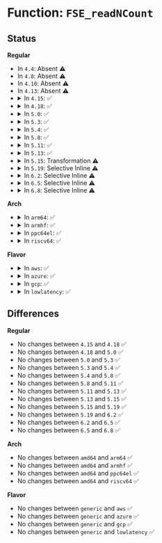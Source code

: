 # Function: <code>FSE_readNCount</code>

## Status
<b>Regular</b>
<ul>
<li>
In <code>4.4</code>: Absent ⚠️
</li>
<li>
In <code>4.8</code>: Absent ⚠️
</li>
<li>
In <code>4.10</code>: Absent ⚠️
</li>
<li>
In <code>4.13</code>: Absent ⚠️
</li>
<li>
<details>
<summary>In <code>4.15</code>: ✅</summary>

```c
size_t FSE_readNCount(short int *normalizedCounter, unsigned int *maxSVPtr, unsigned int *tableLogPtr, const void *headerBuffer, size_t hbSize);
```

**Collision:** Unique Global

**Inline:** No

**Transformation:** False

**Instances:**

```
In lib/zstd/entropy_common.c (ffffffff814b90b0)
Location: lib/zstd/entropy_common.c:59
Inline: False
Direct callers:
  - lib/zstd/decompress.c:ZSTD_loadEntropy
  - lib/zstd/decompress.c:ZSTD_loadEntropy
  - lib/zstd/decompress.c:ZSTD_loadEntropy
  - lib/zstd/decompress.c:ZSTD_decompressSequencesLong
  - lib/zstd/decompress.c:ZSTD_decompressSequencesLong
  - lib/zstd/decompress.c:ZSTD_decompressSequencesLong
  - lib/zstd/fse_decompress.c:FSE_decompress_wksp
```
**Symbols:**

```
ffffffff814b90b0-ffffffff814b932c: FSE_readNCount (STB_GLOBAL)
```
</details>
</li>
<li>
<details>
<summary>In <code>4.18</code>: ✅</summary>

```c
size_t FSE_readNCount(short int *normalizedCounter, unsigned int *maxSVPtr, unsigned int *tableLogPtr, const void *headerBuffer, size_t hbSize);
```

**Collision:** Unique Global

**Inline:** No

**Transformation:** False

**Instances:**

```
In lib/zstd/entropy_common.c (ffffffff814eb8c0)
Location: lib/zstd/entropy_common.c:59
Inline: False
Direct callers:
  - lib/zstd/decompress.c:ZSTD_loadEntropy
  - lib/zstd/decompress.c:ZSTD_loadEntropy
  - lib/zstd/decompress.c:ZSTD_loadEntropy
  - lib/zstd/decompress.c:ZSTD_decodeSeqHeaders
  - lib/zstd/decompress.c:ZSTD_decodeSeqHeaders
  - lib/zstd/decompress.c:ZSTD_decodeSeqHeaders
  - lib/zstd/fse_decompress.c:FSE_decompress_wksp
```
**Symbols:**

```
ffffffff814eb8c0-ffffffff814ebb78: FSE_readNCount (STB_GLOBAL)
```
</details>
</li>
<li>
<details>
<summary>In <code>5.0</code>: ✅</summary>

```c
size_t FSE_readNCount(short int *normalizedCounter, unsigned int *maxSVPtr, unsigned int *tableLogPtr, const void *headerBuffer, size_t hbSize);
```

**Collision:** Unique Global

**Inline:** No

**Transformation:** False

**Instances:**

```
In lib/zstd/entropy_common.c (ffffffff814ff610)
Location: lib/zstd/entropy_common.c:59
Inline: False
Direct callers:
  - lib/zstd/decompress.c:ZSTD_loadEntropy
  - lib/zstd/decompress.c:ZSTD_loadEntropy
  - lib/zstd/decompress.c:ZSTD_loadEntropy
  - lib/zstd/decompress.c:ZSTD_decodeSeqHeaders
  - lib/zstd/decompress.c:ZSTD_decodeSeqHeaders
  - lib/zstd/decompress.c:ZSTD_decodeSeqHeaders
  - lib/zstd/fse_decompress.c:FSE_decompress_wksp
```
**Symbols:**

```
ffffffff814ff610-ffffffff814ff8c8: FSE_readNCount (STB_GLOBAL)
```
</details>
</li>
<li>
<details>
<summary>In <code>5.3</code>: ✅</summary>

```c
size_t FSE_readNCount(short int *normalizedCounter, unsigned int *maxSVPtr, unsigned int *tableLogPtr, const void *headerBuffer, size_t hbSize);
```

**Collision:** Unique Global

**Inline:** No

**Transformation:** False

**Instances:**

```
In lib/zstd/entropy_common.c (ffffffff8152d7d0)
Location: lib/zstd/entropy_common.c:59
Inline: False
Direct callers:
  - lib/zstd/decompress.c:ZSTD_loadEntropy
  - lib/zstd/decompress.c:ZSTD_loadEntropy
  - lib/zstd/decompress.c:ZSTD_loadEntropy
  - lib/zstd/decompress.c:ZSTD_decodeSeqHeaders
  - lib/zstd/decompress.c:ZSTD_decodeSeqHeaders
  - lib/zstd/decompress.c:ZSTD_decodeSeqHeaders
  - lib/zstd/fse_decompress.c:FSE_decompress_wksp
```
**Symbols:**

```
ffffffff8152d7d0-ffffffff8152da89: FSE_readNCount (STB_GLOBAL)
```
</details>
</li>
<li>
<details>
<summary>In <code>5.4</code>: ✅</summary>

```c
size_t FSE_readNCount(short int *normalizedCounter, unsigned int *maxSVPtr, unsigned int *tableLogPtr, const void *headerBuffer, size_t hbSize);
```

**Collision:** Unique Global

**Inline:** No

**Transformation:** False

**Instances:**

```
In lib/zstd/entropy_common.c (ffffffff8154e660)
Location: lib/zstd/entropy_common.c:59
Inline: False
Direct callers:
  - lib/zstd/decompress.c:ZSTD_loadEntropy
  - lib/zstd/decompress.c:ZSTD_loadEntropy
  - lib/zstd/decompress.c:ZSTD_loadEntropy
  - lib/zstd/decompress.c:ZSTD_decodeSeqHeaders
  - lib/zstd/decompress.c:ZSTD_decodeSeqHeaders
  - lib/zstd/decompress.c:ZSTD_decodeSeqHeaders
  - lib/zstd/fse_decompress.c:FSE_decompress_wksp
```
**Symbols:**

```
ffffffff8154e660-ffffffff8154e919: FSE_readNCount (STB_GLOBAL)
```
</details>
</li>
<li>
<details>
<summary>In <code>5.8</code>: ✅</summary>

```c
size_t FSE_readNCount(short int *normalizedCounter, unsigned int *maxSVPtr, unsigned int *tableLogPtr, const void *headerBuffer, size_t hbSize);
```

**Collision:** Unique Global

**Inline:** No

**Transformation:** False

**Instances:**

```
In lib/zstd/entropy_common.c (ffffffff815cc580)
Location: lib/zstd/entropy_common.c:59
Inline: False
Direct callers:
  - lib/zstd/compress.c:ZSTD_loadZstdDictionary
  - lib/zstd/compress.c:ZSTD_loadZstdDictionary
  - lib/zstd/compress.c:ZSTD_loadZstdDictionary
  - lib/zstd/fse_decompress.c:FSE_decompress_wksp
  - lib/zstd/decompress.c:ZSTD_loadEntropy
  - lib/zstd/decompress.c:ZSTD_loadEntropy
  - lib/zstd/decompress.c:ZSTD_loadEntropy
  - lib/zstd/decompress.c:ZSTD_decodeSeqHeaders
  - lib/zstd/decompress.c:ZSTD_decodeSeqHeaders
  - lib/zstd/decompress.c:ZSTD_decodeSeqHeaders
```
**Symbols:**

```
ffffffff815cc580-ffffffff815cc878: FSE_readNCount (STB_GLOBAL)
```
</details>
</li>
<li>
<details>
<summary>In <code>5.11</code>: ✅</summary>

```c
size_t FSE_readNCount(short int *normalizedCounter, unsigned int *maxSVPtr, unsigned int *tableLogPtr, const void *headerBuffer, size_t hbSize);
```

**Collision:** Unique Global

**Inline:** No

**Transformation:** False

**Instances:**

```
In lib/zstd/entropy_common.c (ffffffff815ea100)
Location: lib/zstd/entropy_common.c:59
Inline: False
Direct callers:
  - lib/zstd/compress.c:ZSTD_loadZstdDictionary
  - lib/zstd/compress.c:ZSTD_loadZstdDictionary
  - lib/zstd/compress.c:ZSTD_loadZstdDictionary
  - lib/zstd/fse_decompress.c:FSE_decompress_wksp
  - lib/zstd/decompress.c:ZSTD_loadEntropy
  - lib/zstd/decompress.c:ZSTD_loadEntropy
  - lib/zstd/decompress.c:ZSTD_loadEntropy
  - lib/zstd/decompress.c:ZSTD_decodeSeqHeaders
  - lib/zstd/decompress.c:ZSTD_decodeSeqHeaders
  - lib/zstd/decompress.c:ZSTD_decodeSeqHeaders
```
**Symbols:**

```
ffffffff815ea100-ffffffff815ea3ff: FSE_readNCount (STB_GLOBAL)
```
</details>
</li>
<li>
<details>
<summary>In <code>5.13</code>: ✅</summary>

```c
size_t FSE_readNCount(short int *normalizedCounter, unsigned int *maxSVPtr, unsigned int *tableLogPtr, const void *headerBuffer, size_t hbSize);
```

**Collision:** Unique Global

**Inline:** No

**Transformation:** False

**Instances:**

```
In lib/zstd/entropy_common.c (ffffffff815d8210)
Location: lib/zstd/entropy_common.c:59
Inline: False
Direct callers:
  - lib/zstd/decompress.c:ZSTD_loadEntropy
  - lib/zstd/decompress.c:ZSTD_loadEntropy
  - lib/zstd/decompress.c:ZSTD_loadEntropy
  - lib/zstd/decompress.c:ZSTD_decodeSeqHeaders
  - lib/zstd/decompress.c:ZSTD_decodeSeqHeaders
  - lib/zstd/decompress.c:ZSTD_decodeSeqHeaders
  - lib/zstd/fse_decompress.c:FSE_decompress_wksp
```
**Symbols:**

```
ffffffff815d8210-ffffffff815d8509: FSE_readNCount (STB_GLOBAL)
```
</details>
</li>
<li>
<details>
<summary>In <code>5.15</code>: Transformation ⚠️</summary>

```c
size_t FSE_readNCount(short int *normalizedCounter, unsigned int *maxSVPtr, unsigned int *tableLogPtr, const void *headerBuffer, size_t hbSize);
```

**Collision:** Unique Global

**Inline:** No

**Transformation:** True

**Instances:**

```
In lib/zstd/entropy_common.c (0)
Location: lib/zstd/entropy_common.c:59
Inline: False
Direct callers:
  - lib/zstd/decompress.c:ZSTD_loadEntropy
  - lib/zstd/decompress.c:ZSTD_loadEntropy
  - lib/zstd/decompress.c:ZSTD_loadEntropy
  - lib/zstd/decompress.c:ZSTD_decodeSeqHeaders
  - lib/zstd/decompress.c:ZSTD_decodeSeqHeaders
  - lib/zstd/decompress.c:ZSTD_decodeSeqHeaders
  - lib/zstd/fse_decompress.c:FSE_decompress_wksp
```
**Symbols:**

```
ffffffff81cdd3d0-ffffffff81cdd412: FSE_readNCount.cold (STB_LOCAL)
ffffffff816434c0-ffffffff81643793: FSE_readNCount (STB_GLOBAL)
```
</details>
</li>
<li>
<details>
<summary>In <code>5.19</code>: Selective Inline ⚠️</summary>

```c
size_t FSE_readNCount(short int *normalizedCounter, unsigned int *maxSVPtr, unsigned int *tableLogPtr, const void *headerBuffer, size_t hbSize);
```

**Collision:** Unique Global

**Inline:** Selective

**Transformation:** False

**Instances:**

```
In lib/zstd/common/entropy_common.c (ffffffff81709cc5)
Location: lib/zstd/common/entropy_common.c:236
Inline: True
Inline callers:
  - lib/zstd/common/entropy_common.c:FSE_readNCount_body_bmi2
  - lib/zstd/common/entropy_common.c:FSE_readNCount_body_default
Direct callers:
  - lib/zstd/compress/zstd_compress.c:ZSTD_loadCEntropy
  - lib/zstd/compress/zstd_compress.c:ZSTD_loadCEntropy
  - lib/zstd/compress/zstd_compress.c:ZSTD_loadCEntropy
  - lib/zstd/decompress/zstd_decompress.c:ZSTD_loadDEntropy
  - lib/zstd/decompress/zstd_decompress.c:ZSTD_loadDEntropy
  - lib/zstd/decompress/zstd_decompress.c:ZSTD_loadDEntropy
```
**Symbols:**

```
ffffffff8170a060-ffffffff8170a07f: FSE_readNCount (STB_GLOBAL)
```
</details>
</li>
<li>
<details>
<summary>In <code>6.2</code>: Selective Inline ⚠️</summary>

```c
size_t FSE_readNCount(short int *normalizedCounter, unsigned int *maxSVPtr, unsigned int *tableLogPtr, const void *headerBuffer, size_t hbSize);
```

**Collision:** Unique Global

**Inline:** Selective

**Transformation:** False

**Instances:**

```
In lib/zstd/common/entropy_common.c (ffffffff818847b5)
Location: lib/zstd/common/entropy_common.c:236
Inline: True
Inline callers:
  - lib/zstd/common/entropy_common.c:FSE_readNCount_body_bmi2
  - lib/zstd/common/entropy_common.c:FSE_readNCount_body_default
Direct callers:
  - lib/zstd/compress/zstd_compress.c:ZSTD_loadCEntropy
  - lib/zstd/compress/zstd_compress.c:ZSTD_loadCEntropy
  - lib/zstd/compress/zstd_compress.c:ZSTD_loadCEntropy
  - lib/zstd/decompress/zstd_decompress.c:ZSTD_loadDEntropy
  - lib/zstd/decompress/zstd_decompress.c:ZSTD_loadDEntropy
  - lib/zstd/decompress/zstd_decompress.c:ZSTD_loadDEntropy
```
**Symbols:**

```
ffffffff81884bd0-ffffffff81884bef: FSE_readNCount (STB_GLOBAL)
```
</details>
</li>
<li>
<details>
<summary>In <code>6.5</code>: Selective Inline ⚠️</summary>

```c
size_t FSE_readNCount(short int *normalizedCounter, unsigned int *maxSVPtr, unsigned int *tableLogPtr, const void *headerBuffer, size_t hbSize);
```

**Collision:** Unique Global

**Inline:** Selective

**Transformation:** False

**Instances:**

```
In lib/zstd/common/entropy_common.c (ffffffff818c6cc5)
Location: lib/zstd/common/entropy_common.c:236
Inline: True
Inline callers:
  - lib/zstd/common/entropy_common.c:FSE_readNCount_body_bmi2
  - lib/zstd/common/entropy_common.c:FSE_readNCount_body_default
Direct callers:
  - lib/zstd/compress/zstd_compress.c:ZSTD_loadCEntropy
  - lib/zstd/compress/zstd_compress.c:ZSTD_loadCEntropy
  - lib/zstd/compress/zstd_compress.c:ZSTD_loadCEntropy
  - lib/zstd/decompress/zstd_decompress.c:ZSTD_loadDEntropy
  - lib/zstd/decompress/zstd_decompress.c:ZSTD_loadDEntropy
  - lib/zstd/decompress/zstd_decompress.c:ZSTD_loadDEntropy
```
**Symbols:**

```
ffffffff818c70e0-ffffffff818c70ff: FSE_readNCount (STB_GLOBAL)
```
</details>
</li>
<li>
<details>
<summary>In <code>6.8</code>: Selective Inline ⚠️</summary>

```c
size_t FSE_readNCount(short int *normalizedCounter, unsigned int *maxSVPtr, unsigned int *tableLogPtr, const void *headerBuffer, size_t hbSize);
```

**Collision:** Unique Global

**Inline:** Selective

**Transformation:** False

**Instances:**

```
In lib/zstd/common/entropy_common.c (ffffffff81918885)
Location: lib/zstd/common/entropy_common.c:236
Inline: True
Inline callers:
  - lib/zstd/common/entropy_common.c:FSE_readNCount_body_bmi2
  - lib/zstd/common/entropy_common.c:FSE_readNCount_body_default
Direct callers:
  - lib/zstd/compress/zstd_compress.c:ZSTD_loadCEntropy
  - lib/zstd/compress/zstd_compress.c:ZSTD_loadCEntropy
  - lib/zstd/compress/zstd_compress.c:ZSTD_loadCEntropy
  - lib/zstd/decompress/zstd_decompress.c:ZSTD_loadDEntropy
  - lib/zstd/decompress/zstd_decompress.c:ZSTD_loadDEntropy
  - lib/zstd/decompress/zstd_decompress.c:ZSTD_loadDEntropy
```
**Symbols:**

```
ffffffff81918ca0-ffffffff81918cbf: FSE_readNCount (STB_GLOBAL)
```
</details>
</li>
</ul>
<b>Arch</b>
<ul>
<li>
<details>
<summary>In <code>arm64</code>: ✅</summary>

```c
size_t FSE_readNCount(short int *normalizedCounter, unsigned int *maxSVPtr, unsigned int *tableLogPtr, const void *headerBuffer, size_t hbSize);
```

**Collision:** Unique Global

**Inline:** No

**Transformation:** False

**Instances:**

```
In lib/zstd/entropy_common.c (ffff80001065a780)
Location: lib/zstd/entropy_common.c:59
Inline: False
Direct callers:
  - lib/zstd/decompress.c:ZSTD_loadEntropy
  - lib/zstd/decompress.c:ZSTD_loadEntropy
  - lib/zstd/decompress.c:ZSTD_loadEntropy
  - lib/zstd/decompress.c:ZSTD_decodeSeqHeaders
  - lib/zstd/decompress.c:ZSTD_decodeSeqHeaders
  - lib/zstd/decompress.c:ZSTD_decodeSeqHeaders
  - lib/zstd/fse_decompress.c:FSE_decompress_wksp
```
**Symbols:**

```
ffff80001065a780-ffff80001065aa6c: FSE_readNCount (STB_GLOBAL)
```
</details>
</li>
<li>
<details>
<summary>In <code>armhf</code>: ✅</summary>

```c
size_t FSE_readNCount(short int *normalizedCounter, unsigned int *maxSVPtr, unsigned int *tableLogPtr, const void *headerBuffer, size_t hbSize);
```

**Collision:** Unique Global

**Inline:** No

**Transformation:** False

**Instances:**

```
In lib/zstd/entropy_common.c (c0803d78)
Location: lib/zstd/entropy_common.c:59
Inline: False
Direct callers:
  - lib/zstd/decompress.c:ZSTD_loadEntropy
  - lib/zstd/decompress.c:ZSTD_loadEntropy
  - lib/zstd/decompress.c:ZSTD_loadEntropy
  - lib/zstd/decompress.c:ZSTD_decodeSeqHeaders
  - lib/zstd/decompress.c:ZSTD_decodeSeqHeaders
  - lib/zstd/decompress.c:ZSTD_decodeSeqHeaders
  - lib/zstd/fse_decompress.c:FSE_decompress_wksp
```
**Symbols:**

```
c0803d78-c080402c: FSE_readNCount (STB_GLOBAL)
```
</details>
</li>
<li>
<details>
<summary>In <code>ppc64el</code>: ✅</summary>

```c
size_t FSE_readNCount(short int *normalizedCounter, unsigned int *maxSVPtr, unsigned int *tableLogPtr, const void *headerBuffer, size_t hbSize);
```

**Collision:** Unique Global

**Inline:** No

**Transformation:** False

**Instances:**

```
In lib/zstd/entropy_common.c (c00000000080b5a8)
Location: lib/zstd/entropy_common.c:59
Inline: False
Direct callers:
  - lib/zstd/decompress.c:ZSTD_loadEntropy
  - lib/zstd/decompress.c:ZSTD_loadEntropy
  - lib/zstd/decompress.c:ZSTD_loadEntropy
  - lib/zstd/decompress.c:ZSTD_decodeSeqHeaders
  - lib/zstd/decompress.c:ZSTD_decodeSeqHeaders
  - lib/zstd/decompress.c:ZSTD_decodeSeqHeaders
  - lib/zstd/fse_decompress.c:FSE_decompress_wksp
```
**Symbols:**

```
c00000000080b5a8-c00000000080b994: FSE_readNCount (STB_GLOBAL)
```
</details>
</li>
<li>
<details>
<summary>In <code>riscv64</code>: ✅</summary>

```c
size_t FSE_readNCount(short int *normalizedCounter, unsigned int *maxSVPtr, unsigned int *tableLogPtr, const void *headerBuffer, size_t hbSize);
```

**Collision:** Unique Global

**Inline:** No

**Transformation:** False

**Instances:**

```
In lib/zstd/entropy_common.c (ffffffe0004881b0)
Location: lib/zstd/entropy_common.c:59
Inline: False
Direct callers:
  - lib/zstd/decompress.c:ZSTD_loadEntropy
  - lib/zstd/decompress.c:ZSTD_loadEntropy
  - lib/zstd/decompress.c:ZSTD_loadEntropy
  - lib/zstd/decompress.c:ZSTD_decodeSeqHeaders
  - lib/zstd/decompress.c:ZSTD_decodeSeqHeaders
  - lib/zstd/decompress.c:ZSTD_decodeSeqHeaders
  - lib/zstd/fse_decompress.c:FSE_decompress_wksp
```
**Symbols:**

```
ffffffe0004881b0-ffffffe00048849a: FSE_readNCount (STB_GLOBAL)
```
</details>
</li>
</ul>
<b>Flavor</b>
<ul>
<li>
<details>
<summary>In <code>aws</code>: ✅</summary>

```c
size_t FSE_readNCount(short int *normalizedCounter, unsigned int *maxSVPtr, unsigned int *tableLogPtr, const void *headerBuffer, size_t hbSize);
```

**Collision:** Unique Global

**Inline:** No

**Transformation:** False

**Instances:**

```
In lib/zstd/entropy_common.c (ffffffff81546c40)
Location: lib/zstd/entropy_common.c:59
Inline: False
Direct callers:
  - lib/zstd/decompress.c:ZSTD_loadEntropy
  - lib/zstd/decompress.c:ZSTD_loadEntropy
  - lib/zstd/decompress.c:ZSTD_loadEntropy
  - lib/zstd/decompress.c:ZSTD_decodeSeqHeaders
  - lib/zstd/decompress.c:ZSTD_decodeSeqHeaders
  - lib/zstd/decompress.c:ZSTD_decodeSeqHeaders
  - lib/zstd/fse_decompress.c:FSE_decompress_wksp
```
**Symbols:**

```
ffffffff81546c40-ffffffff81546ef9: FSE_readNCount (STB_GLOBAL)
```
</details>
</li>
<li>
<details>
<summary>In <code>azure</code>: ✅</summary>

```c
size_t FSE_readNCount(short int *normalizedCounter, unsigned int *maxSVPtr, unsigned int *tableLogPtr, const void *headerBuffer, size_t hbSize);
```

**Collision:** Unique Global

**Inline:** No

**Transformation:** False

**Instances:**

```
In lib/zstd/entropy_common.c (ffffffff81536f20)
Location: lib/zstd/entropy_common.c:59
Inline: False
Direct callers:
  - lib/zstd/decompress.c:ZSTD_loadEntropy
  - lib/zstd/decompress.c:ZSTD_loadEntropy
  - lib/zstd/decompress.c:ZSTD_loadEntropy
  - lib/zstd/decompress.c:ZSTD_decodeSeqHeaders
  - lib/zstd/decompress.c:ZSTD_decodeSeqHeaders
  - lib/zstd/decompress.c:ZSTD_decodeSeqHeaders
  - lib/zstd/fse_decompress.c:FSE_decompress_wksp
```
**Symbols:**

```
ffffffff81536f20-ffffffff815371d9: FSE_readNCount (STB_GLOBAL)
```
</details>
</li>
<li>
<details>
<summary>In <code>gcp</code>: ✅</summary>

```c
size_t FSE_readNCount(short int *normalizedCounter, unsigned int *maxSVPtr, unsigned int *tableLogPtr, const void *headerBuffer, size_t hbSize);
```

**Collision:** Unique Global

**Inline:** No

**Transformation:** False

**Instances:**

```
In lib/zstd/entropy_common.c (ffffffff81542980)
Location: lib/zstd/entropy_common.c:59
Inline: False
Direct callers:
  - lib/zstd/decompress.c:ZSTD_loadEntropy
  - lib/zstd/decompress.c:ZSTD_loadEntropy
  - lib/zstd/decompress.c:ZSTD_loadEntropy
  - lib/zstd/decompress.c:ZSTD_decodeSeqHeaders
  - lib/zstd/decompress.c:ZSTD_decodeSeqHeaders
  - lib/zstd/decompress.c:ZSTD_decodeSeqHeaders
  - lib/zstd/fse_decompress.c:FSE_decompress_wksp
```
**Symbols:**

```
ffffffff81542980-ffffffff81542c39: FSE_readNCount (STB_GLOBAL)
```
</details>
</li>
<li>
<details>
<summary>In <code>lowlatency</code>: ✅</summary>

```c
size_t FSE_readNCount(short int *normalizedCounter, unsigned int *maxSVPtr, unsigned int *tableLogPtr, const void *headerBuffer, size_t hbSize);
```

**Collision:** Unique Global

**Inline:** No

**Transformation:** False

**Instances:**

```
In lib/zstd/entropy_common.c (ffffffff8155c7b0)
Location: lib/zstd/entropy_common.c:59
Inline: False
Direct callers:
  - lib/zstd/decompress.c:ZSTD_loadEntropy
  - lib/zstd/decompress.c:ZSTD_loadEntropy
  - lib/zstd/decompress.c:ZSTD_loadEntropy
  - lib/zstd/decompress.c:ZSTD_decodeSeqHeaders
  - lib/zstd/decompress.c:ZSTD_decodeSeqHeaders
  - lib/zstd/decompress.c:ZSTD_decodeSeqHeaders
  - lib/zstd/fse_decompress.c:FSE_decompress_wksp
```
**Symbols:**

```
ffffffff8155c7b0-ffffffff8155ca69: FSE_readNCount (STB_GLOBAL)
```
</details>
</li>
</ul>

## Differences
<b>Regular</b>
<ul>
<li>
No changes between <code>4.15</code> and <code>4.18</code> ✅
</li>
<li>
No changes between <code>4.18</code> and <code>5.0</code> ✅
</li>
<li>
No changes between <code>5.0</code> and <code>5.3</code> ✅
</li>
<li>
No changes between <code>5.3</code> and <code>5.4</code> ✅
</li>
<li>
No changes between <code>5.4</code> and <code>5.8</code> ✅
</li>
<li>
No changes between <code>5.8</code> and <code>5.11</code> ✅
</li>
<li>
No changes between <code>5.11</code> and <code>5.13</code> ✅
</li>
<li>
No changes between <code>5.13</code> and <code>5.15</code> ✅
</li>
<li>
No changes between <code>5.15</code> and <code>5.19</code> ✅
</li>
<li>
No changes between <code>5.19</code> and <code>6.2</code> ✅
</li>
<li>
No changes between <code>6.2</code> and <code>6.5</code> ✅
</li>
<li>
No changes between <code>6.5</code> and <code>6.8</code> ✅
</li>
</ul>
<b>Arch</b>
<ul>
<li>
No changes between <code>amd64</code> and <code>arm64</code> ✅
</li>
<li>
No changes between <code>amd64</code> and <code>armhf</code> ✅
</li>
<li>
No changes between <code>amd64</code> and <code>ppc64el</code> ✅
</li>
<li>
No changes between <code>amd64</code> and <code>riscv64</code> ✅
</li>
</ul>
<b>Flavor</b>
<ul>
<li>
No changes between <code>generic</code> and <code>aws</code> ✅
</li>
<li>
No changes between <code>generic</code> and <code>azure</code> ✅
</li>
<li>
No changes between <code>generic</code> and <code>gcp</code> ✅
</li>
<li>
No changes between <code>generic</code> and <code>lowlatency</code> ✅
</li>
</ul>
